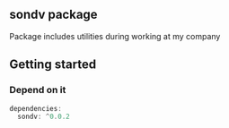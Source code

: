 ## sondv package

Package includes utilities during working at my company

## Getting started

### Depend on it
```dart
dependencies:
  sondv: ^0.0.2
```